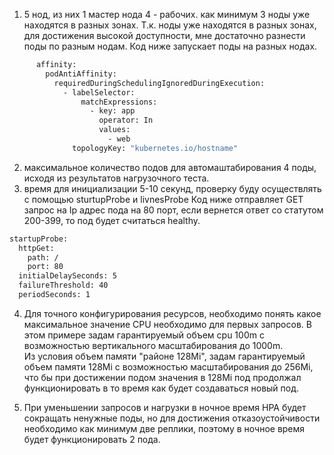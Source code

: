 
1) 5 нод, из них 1 мастер нода 4 - рабочих. как минимум 3 ноды уже находятся в разных зонах.
Т.к. ноды уже находятся в разных зонах, для достижения высокой доступности, мне достаточно разнести поды по разным нодам. 
Код ниже запускает поды на разных нодах.
```bash
      affinity:
        podAntiAffinity:
          requiredDuringSchedulingIgnoredDuringExecution:
            - labelSelector:
                matchExpressions:
                  - key: app
                    operator: In
                    values:
                      - web
              topologyKey: "kubernetes.io/hostname" 
```
2)  максимальное количество подов для автомаштабирования 4 поды, исходя из результатов нагрузочного теста.
3) время для инициализации 5-10 секунд, проверку буду осуществлять с помощью sturtupProbe и livnesProbe
Код ниже отправляет GET запрос на Ip адрес пода на 80 порт, если вернется ответ со статутом 200-399, то под будет считаться healthy.
```bash
startupProbe:
  httpGet:
    path: /
    port: 80
  initialDelaySeconds: 5
  failureThreshold: 40
  periodSeconds: 1
```

4) Для точного конфигурирования ресурсов, необходимо понять какое максимальное значение CPU необходимо для первых запросов. В этом примере задам гарантируемый объем cpu 100m с возможностью вертикального масштабирования до 1000m.  
Из условия объем памяти "районе 128Mi", задам гарантируемый объем памяти 128Mi с возможностью масштабирования до 256Mi, что бы при достижении подом значения в 128Mi под продолжал функционировать в то время как будет создаваться новый под.

5) При уменьшении запросов и нагрузки в ночное время HPA будет сокращать ненужные поды, но для достижения отказоустойчивости необходимо как минимум две реплики, поэтому в ночное время будет функционировать 2 пода.




